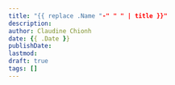 ```yaml
---
title: "{{ replace .Name "-" " " | title }}"
description:
author: Claudine Chionh
date: {{ .Date }}
publishDate:
lastmod:
draft: true
tags: []
---
```


